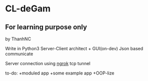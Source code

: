# CL-deGam 

## For learning purpose only

by ThanhNC

Write in Python3 
Server-Client architect + GUI(on-dev) 
Json based communicate

Server connection using [ngrok](https://ngrok.com/) tcp tunnel

to-do:
  +moduled app
  +some example app
  +OOP-lize
  
